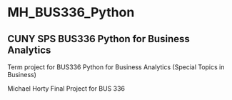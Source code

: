 # MH_BUS336_Python
## CUNY SPS BUS336 Python for Business Analytics

Term project for BUS336 Python for Business Analytics (Special Topics in Business)

Michael Horty Final Project for BUS 336
